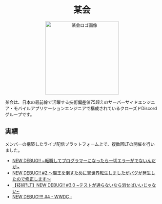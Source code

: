 <div align="center">

# 某会

<img src="https://user-images.githubusercontent.com/8467289/212614182-e1205b24-8f9b-437d-b2d7-ff2cf3f5cc98.svg" width="240" alt="某会ロゴ画像" />

</div>

某会は、日本の最前線で活躍する技術偏差値75超えのサーバーサイドエンジニア・モバイルアプリケーションエンジニアで構成されているクローズドDiscordグループです。

## 実績

メンバーの構築したライブ配信プラットフォーム上で、複数回LTの開催を行いました。

- [NEW DEBUG!! \~転職してプログラマーになったら一切エラーがでないんだが\~](https://caspur.wintu.dev/front/lives/56)
- [NEW DEBUG!! #2 ～魔王を倒すために異世界転生しましたがバグが発生したので修正します～](https://caspur.wintu.dev/front/lives/104)
- [【技術?LT】NEW DEBUG!! #3.0 \~テストが通らないなら消せばいいじゃない\~](https://caspur.wintu.dev/front/lives/167)
- [NEW DEBUG!!!! #4 - WWDC -](https://caspur.wintu.dev/front/lives/264)
